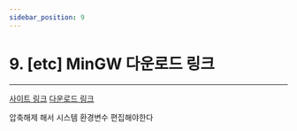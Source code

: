 ```yaml
---
sidebar_position: 9
---
```


#  9. [etc] MinGW 다운로드 링크
---

[사이트 링크](https://winlibs.com/)
[다운로드 링크](https://github.com/brechtsanders/winlibs_mingw/releases/download/15.1.0posix-13.0.0-ucrt-r2/winlibs-x86_64-posix-seh-gcc-15.1.0-mingw-w64ucrt-13.0.0-r2.zip)

압축해제 해서 시스템 환경변수 편집해야한다